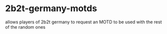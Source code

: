 # 2b2t-germany-motds
allows players of 2b2t germany to request an MOTD to be used with the rest of the random ones
